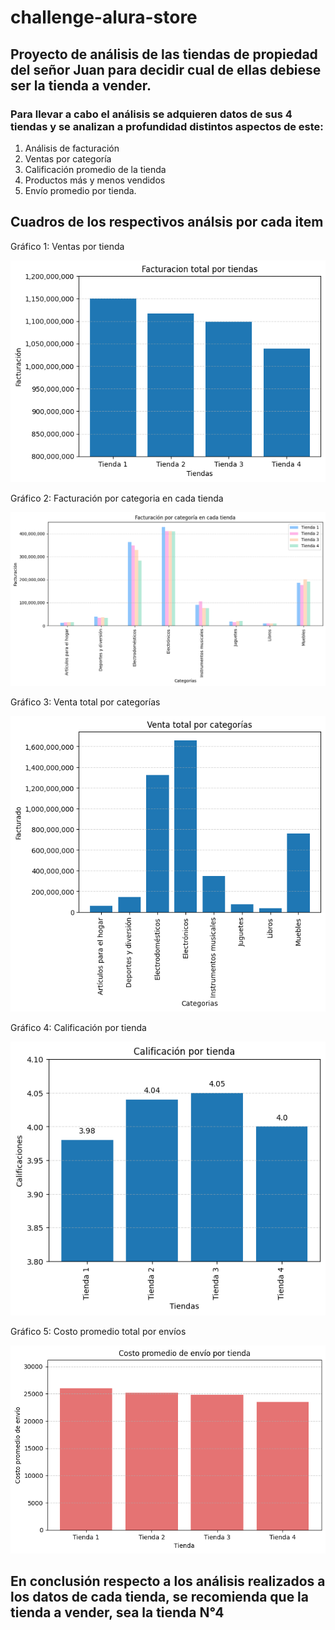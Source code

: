# challenge-alura-store

## Proyecto de análisis de las tiendas de propiedad del señor Juan para decidir cual de ellas debiese ser la tienda a vender.

### Para llevar a cabo el análisis se adquieren datos de sus 4 tiendas y se analizan a profundidad distintos aspectos de este: 

1.  Análisis de facturación 
2. Ventas por categoría
3. Calificación promedio de la tienda
4. Productos más y menos vendidos
5. Envío promedio por tienda.

## Cuadros de los respectivos análsis por cada item

Gráfico 1: Ventas por tienda

![Gráfico 1](graficos/grafico1.png)

Gráfico 2: Facturación por categoria en cada tienda

![Gráfico 2](graficos/grafico2.png)

Gráfico 3: Venta total por categorías

![Gráfico 3](graficos/grafico3.png)

Gráfico 4: Calificación por tienda

![Gráfico 4](graficos/grafico4.png)

Gráfico 5: Costo promedio total por envíos

![Gráfico 5](graficos/grafico5.png)

## En conclusión respecto a los análisis realizados a los datos de cada tienda, se recomienda que la tienda a vender, sea la tienda N°4
